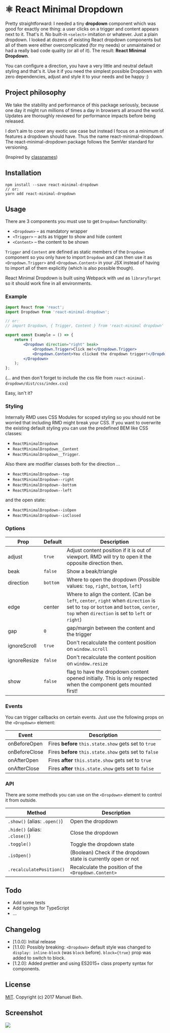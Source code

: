 # ⚛️ React Minimal Dropdown

Pretty straightforward: I needed a tiny **dropdown** component which was good for exactly one thing: a user clicks on a trigger and content appears next to it. That's it. No built-in `<select>` imitation or whatever. Just a plain dropdown. I looked at dozens of existing React dropdown components but all of them were either overcomplicated (for my needs) or unmaintained or had a really bad code quality (or all of it). The result: **React Minimal Dropdown**.

You can configure a direction, you have a very little and neutral default styling and that's it. Use it if you need the simplest possible Dropdown with zero dependencies, adjust and style it to your needs and be happy :)

## Project philosophy

We take the stability and performance of this package seriously, because one day it might run millions of times a day in browsers all around the world. Updates are thoroughly reviewed for performance impacts before being released.

I don't aim to cover any exotic use case but instead I focus on a minimum of features a dropdown should have. Thus the name react-minimal-dropdown. The react-minimal-dropdown package follows the SemVer standard for versioning.

(Inspired by [classnames](https://github.com/JedWatson/classnames#project-philosophy))

## Installation

```
npm install --save react-minimal-dropdown
// or:
yarn add react-minimal-dropdown
```

## Usage

There are 3 components you must use to get `Dropdown` functionality:

*   `<Dropdown>` – as mandatory wrapper
*   `<Trigger>` – acts as trigger to show and hide content
*   `<Content>` – the content to be shown

`Trigger` and `Content` are defined as static members of the `Dropdown` component so you only have to import `Dropdown` and can then use it as `<Dropdown.Trigger>` and `<Dropdown.Content>` in your JSX instead of having to import all of them explicitly (which is also possible though).

React Minimal Dropdown is built using Webpack with `umd` as `libraryTarget` so it should work fine in all environments.

### Example

```jsx
import React from 'react';
import Dropdown from 'react-minimal-dropdown';

// or:
// import Dropdown, { Trigger, Content } from 'react-minimal dropdown'

export const Example = () => {
    return (
        <Dropdown direction="right" beak>
            <Dropdown.Trigger>Click me!</Dropdown.Trigger>
            <Dropdown.Content>You clicked the dropdown trigger!</Dropdown.Content>
        </Dropdown>
    );
};
```

(… and then don't forget to include the css file from `react-minimal-dropdown/dist/css/index.css`)

Easy, isn't it?

### Styling

Internally RMD uses CSS Modules for scoped styling so you should not be worried that including RMD might break your CSS. If you want to overwrite the existing default styling you can use the predefined BEM like CSS classes:

*   `ReactMinimalDropdown`
*   `ReactMinimalDropdown__Content`
*   `ReactMinimalDropdown__Trigger`.

Also there are modifier classes both for the direction …

*   `ReactMinimalDropdown--top`
*   `ReactMinimalDropdown--right`
*   `ReactMinimalDropdown--bottom`
*   `ReactMinimalDropdown--left`

and the open state:

*   `ReactMinimalDropdown--isOpen`
*   `ReactMinimalDropdown--isClosed`

### Options

| Prop         | Default  | Description                                                                                                                                                                            |
| ------------ | -------- | -------------------------------------------------------------------------------------------------------------------------------------------------------------------------------------- |
| adjust       | `true`   | Adjust content position if it is out of viewport. RMD will try to open it the opposite direction then.                                                                                 |
| beak         | `false`  | Show a beak/triangle                                                                                                                                                                   |
| direction    | `bottom` | Where to open the dropdown (Possible values: `top`, `right`, `bottom`, `left`)                                                                                                         |
| edge         | center   | Where to align the content. (Can be `left`, `center`, `right` when `direction` is set to `top` or `bottom` and `bottom`, `center`, `top` when `direction` is set to `left` or `right`) |
| gap          | `0`      | gap/margin between the content and the trigger                                                                                                                                         |
| ignoreScroll | `true`   | Don't recalculate the content position on `window.scroll`                                                                                                                              |
| ignoreResize | `false`  | Don't recalculate the content position on `window.resize`                                                                                                                              |
| show         | `false`  | flag to have the dropdown content opened initially. This is only respected when the component gets mounted first!                                                                      |

### Events

You can trigger callbacks on certain events. Just use the following props on the `<Dropdown>` element:

| Event         | Description                                            |
| ------------- | ------------------------------------------------------ |
| onBeforeOpen  | Fires **before** `this.state.show` gets set to `true`  |
| onBeforeClose | Fires **before** `this.state.show` gets set to `false` |
| onAfterOpen   | Fires **after** `this.state.show` gets set to `true`   |
| onAfterClose  | Fires **after** `this.state.show` gets set to `false`  |

### API

There are some methods you can use on the `<Dropdown>` element to control it from outside.

| Method                        | Description                                                    |
| ----------------------------- | -------------------------------------------------------------- |
| `.show()` (alias: `.open()`)  | Open the dropdown                                              |
| `.hide()` (alias: `.close()`) | Close the dropdown                                             |
| `.toggle()`                   | Toggle the dropdown state                                      |
| `.isOpen()`                   | (Boolean) Check if the dropdown state is currently open or not |
| `.recalculatePosition()`      | Recalculate the position of the `<Dropdown.Content>`           |

## Todo

*   Add some tests
*   Add typings for TypeScript
*   …

## Changelog

*   [1.0.0]: Initial release
*   [1.1.0]: Possibly breaking: `<Dropdown>` default style was changed to `display: inline-block` (was `block` before). `block={true}` prop was added to switch to block.
*   [1.2.0]: Added prettier and using ES2015+ class property syntax for components.

## License

[MIT](LICENSE). Copyright (c) 2017 Manuel Bieh.

## Screenshot

![](example/screenshot.png)
